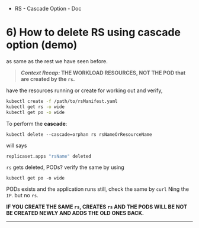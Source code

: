 - RS - Cascade Option - Doc

# 6) How to delete RS using cascade option (demo)

as same as the rest we have seen before. 
> ***Context Recap:* THE WORKLOAD RESOURCES, NOT THE POD that are created by the `rs`.**

have the resources running or create for working out and verify, 
```sh
kubectl create -f /path/to/rsManifest.yaml
kubectl get rs -o wide
kubectl get po -o wide
```

To perform the **cascade**:
```
kubectl delete --cascade=orphan rs rsNameOrResourceName
```

will says
```sh
replicaset.apps "rsName" deleted
```

`rs` gets deleted, PODs? verify the same by using
```
kubectl get po -o wide
```
PODs exists and the application runs still, check the same by `curl` Ning the `IP`. but no `rs`.

**IF YOU CREATE THE SAME `rs`, CREATES `rs` AND THE PODS WILL BE NOT BE CREATED NEWLY AND ADDS THE OLD ONES BACK.**

---

